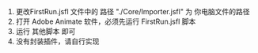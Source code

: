 

1. 更改FirstRun.jsfl 文件中的   路径  "./Core/Importer.jsfl"   为  你电脑文件的路径
2. 打开 Adobe Animate 软件，必须先运行 FirstRun.jsfl 脚本
3. 运行  其他脚本  即可
4. 没有封装插件，请自行实现

